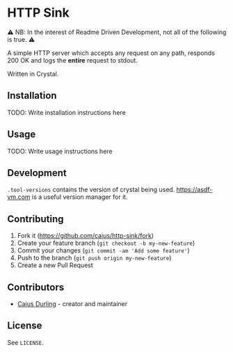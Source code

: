 # HTTP Sink

⚠️ NB: In the interest of Readme Driven Development, not all of the following is true. ⚠️

A simple HTTP server which accepts any request on any path, responds 200 OK and logs the **entire** request to stdout.

Written in Crystal.

## Installation

TODO: Write installation instructions here

## Usage

TODO: Write usage instructions here

## Development

`.tool-versions` contains the version of crystal being used. https://asdf-vm.com is a useful version manager for it.

## Contributing

1. Fork it (<https://github.com/caius/http-sink/fork>)
2. Create your feature branch (`git checkout -b my-new-feature`)
3. Commit your changes (`git commit -am 'Add some feature'`)
4. Push to the branch (`git push origin my-new-feature`)
5. Create a new Pull Request

## Contributors

- [Caius Durling](https://github.com/caius) - creator and maintainer

## License

See `LICENSE`.
